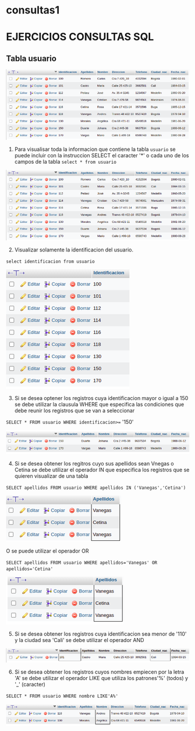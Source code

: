 # consultas1

#  EJERCICIOS CONSULTAS SQL

## Tabla usuario

![tabla usuario](img/tabla_usuario.png "Tabla usuario")

1. Para visualisar toda la informacion que contiene la tabla `usuario` se puede incluir con la instruccion SELECT el caracter '*' o cada uno de los campos de la tabla
`select * from usuario` 

![Consulta1](img/Consulta1.png "Consulta1")

2. Visualizar solamente la identificacion del usuario.

`select identificacion from usuario`

![Consulta2](img/Consulta2.png "Consulta2")

3. Si se desea optener los registros cuya identificacion mayor o igual a 150 se debe utilizar la clausula WHERE que especifica las condiciones que debe reunir los registros que se van a seleccionar 

`SELECT * FROM usuario WHERE identificacion>=` '150'

![Consulta3](img/Consulta3.png "Consulta3")

4. Si se desea obtener los regitros cuyo sus apellidos sean Vnegas o Cetina se debe utilizar el operador IN que especifica los registros que se quieren visualizar de una tabla

`SELECT apellidos FROM usuario WHERE apellidos IN ('Vanegas','Cetina')`

![Consulta4](img/Consulta4.png "Consulta4")

O se puede utilizar el operador OR

`SELECT apellidos FROM usuario WHERE apellidos='Vanegas' OR apellidos='Cetina'`

![Consulta4](img/Consulta4_2.png "Consulta4")

5. Si se desea obtener los registros cuya identificacion sea menor de '110' y la ciudad sea 'Cali' se debe utilizar el operador AND

![Consulta5](img/Consulta5.png "Consulta5")

6. Si se desea obtener los registros cuyos nombres empiecen por la letra 'A' se debe utilizar el operador LIKE que utiliza los patrones'%' (todos) y '_' (caracter)

`SELECT * FROM usuario WHERE nombre LIKE'A%'`

![Consulta6](img/Consulta6.png "Consulta6")
